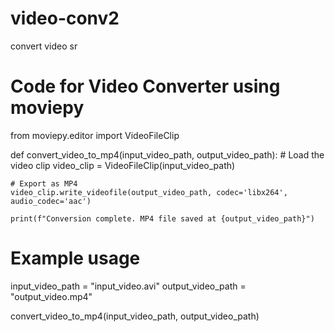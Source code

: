# video-conv2
convert video sr
# Code for Video Converter using moviepy
from moviepy.editor import VideoFileClip

def convert_video_to_mp4(input_video_path, output_video_path):
    # Load the video clip
    video_clip = VideoFileClip(input_video_path)

    # Export as MP4
    video_clip.write_videofile(output_video_path, codec='libx264', audio_codec='aac')

    print(f"Conversion complete. MP4 file saved at {output_video_path}")

# Example usage
input_video_path = "input_video.avi"
output_video_path = "output_video.mp4"

convert_video_to_mp4(input_video_path, output_video_path)
